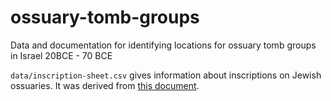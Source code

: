# ossuary-tomb-groups
Data and documentation for identifying locations for ossuary tomb groups in Israel 20BCE - 70 BCE

`data/inscription-sheet.csv` gives information about inscriptions on Jewish ossuaries. It was derived from [this document](https://github.com/nerdwithnoshoes/ossuary-tomb-groups/blob/4e271e218e7b42689d8407ce123b32f710fea024/Table%20of%20Tomb%20Groups.pdf).
